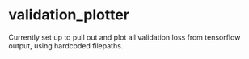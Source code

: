 # validation_plotter
Currently set up to pull out and plot all validation loss from tensorflow output, using hardcoded filepaths.